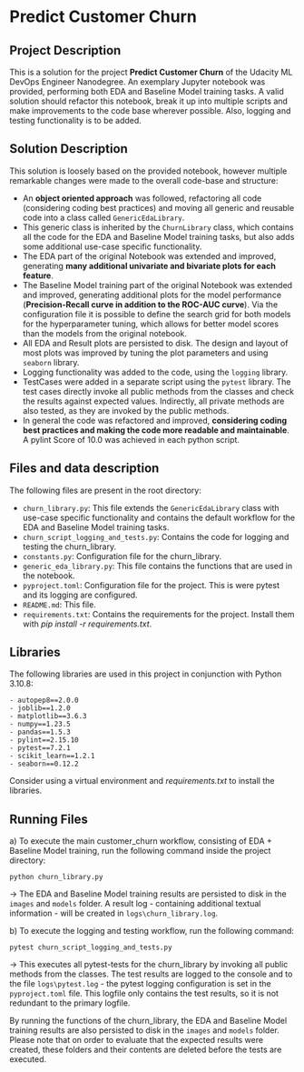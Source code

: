 # Predict Customer Churn

## Project Description

This is a solution for the project **Predict Customer Churn** of the Udacity ML DevOps Engineer Nanodegree. An exemplary Jupyter notebook was provided, performing both EDA and Baseline Model training tasks. A valid solution should refactor this notebook, break it up into multiple scripts and make improvements to the code base wherever possible. Also, logging and testing functionality is to be added.

## Solution Description

This solution is loosely based on the provided notebook, however multiple remarkable changes were made to the overall code-base and structure:

- An **object oriented approach** was followed, refactoring all code (considering coding best practices) and moving all generic and reusable code into a class called `GenericEdaLibrary`.
- This generic class is inherited by the `ChurnLibrary` class, which contains all the code for the EDA and Baseline Model training tasks, but also adds some additional use-case specific functionality.
- The EDA part of the original Notebook was extended and improved, generating **many additional univariate and bivariate plots for each feature**.
- The Baseline Model training part of the original Notebook was extended and improved, generating additional plots for the model performance (**Precision-Recall curve in addition to the ROC-AUC curve**). Via the configuration file it is possible to define the search grid for both models for the hyperparameter tuning, which allows for better model scores than the models from the original notebook.
- All EDA and Result plots are persisted to disk. The design and layout of most plots was improved by tuning the plot parameters and using `seaborn` library.
- Logging functionality was added to the code, using the `logging` library.
- TestCases were added in a separate script using the `pytest` library. The test cases directly invoke all public methods from the classes and check the results against expected values. Indirectly, all private methods are also tested, as they are invoked by the public methods.
- In general the code was refactored and improved, **considering coding best practices and making the code more readable and maintainable**. A pylint Score of 10.0 was achieved in each python script.

## Files and data description

The following files are present in the root directory:

- `churn_library.py`: This file extends the `GenericEdaLibrary` class with use-case specific functionality and contains the default workflow for the EDA and Baseline Model training tasks.
- `churn_script_logging_and_tests.py`: Contains the code for logging and testing the churn_library.
- `constants.py`: Configuration file for the churn_library.
- `generic_eda_library.py`: This file contains the functions that are used in the notebook.
- `pyproject.toml`: Configuration file for the project. This is were pytest and its logging are configured.
- `README.md`: This file.
- `requirements.txt`: Contains the requirements for the project. Install them with *pip install -r requirements.txt*.

## Libraries

The following libraries are used in this project in conjunction with Python 3.10.8:

    - autopep8==2.0.0
    - joblib==1.2.0
    - matplotlib==3.6.3
    - numpy==1.23.5
    - pandas==1.5.3
    - pylint==2.15.10
    - pytest==7.2.1
    - scikit_learn==1.2.1
    - seaborn==0.12.2

Consider using a virtual environment and *requirements.txt* to install the libraries.

## Running Files

a) To execute the main customer_churn workflow, consisting of EDA + Baseline Model training, run the following command inside the project directory:

    python churn_library.py

→ The EDA and Baseline Model training results are persisted to disk in the `images` and `models` folder. A result log - containing additional textual information -  will be created in `logs\churn_library.log`.

b) To execute the logging and testing workflow, run the following command:

    pytest churn_script_logging_and_tests.py

→ This executes all pytest-tests for the churn_library by invoking all public methods from the classes. The test results are logged to the console and to the file `logs\pytest.log` - the pytest logging configuration is set in the `pyproject.toml` file. This logfile only contains the test results, so it is not redundant to the primary logfile.

By running the functions of the churn_library, the EDA and Baseline Model training results are also persisted to disk in the `images` and `models` folder. Please note that on order to evaluate that the expected results were created, these folders and their contents are deleted before the tests are executed.
